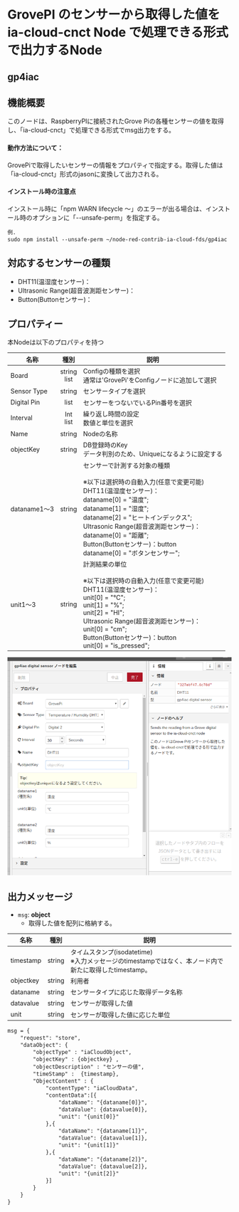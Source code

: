 # GrovePI のセンサーから取得した値を ia-cloud-cnct Node で処理できる形式で出力するNode

## gp4iac

## 機能概要

このノードは、RaspberryPIに接続されたGrove Piの各種センサーの値を取得し、「ia-cloud-cnct」で処理できる形式でmsg出力をする。

#### 動作方法について：

GrovePiで取得したいセンサーの情報をプロパティで指定する。取得した値は「ia-cloud-cnct」形式のjasonに変換して出力される。

#### インストール時の注意点

インストール時に「npm WARN lifecycle ～」のエラーが出る場合は、インストール時のオプションに「--unsafe-perm」を指定する。

```
例.
sudo npm install --unsafe-perm ~/node-red-contrib-ia-cloud-fds/gp4iac
```



## 対応するセンサーの種類

* DHT11(温湿度センサー)：
* Ultrasonic Range(超音波測距センサー)：
* Button(Buttonセンサー)：



## プロパティー

本Nodeは以下のプロパティを持つ

| 名称         |       種別       | 説明                                                         |
| ------------ | :--------------: | ------------------------------------------------------------ |
| Board        | string<br />list | Configの種類を選択<br />通常は'GrovePi'をConfigノードに追加して選択 |
| Sensor Type  |      string      | センサータイプを選択                                         |
| Digital Pin  |       list       | センサーをつないでいるPin番号を選択                          |
| Interval     |  Int<br />list   | 繰り返し時間の設定<br />数値と単位を選択                     |
| Name         |      string      | Nodeの名称                                                   |
| objectKey    |      string      | DB登録時のKey<br />データ判別のため、Uniqueになるように設定する |
| dataname1～3 |      string      | センサーで計測する対象の種類<br /><br />※以下は選択時の自動入力(任意で変更可能)<br />DHT11(温湿度センサー)：<br />        dataname[0] = "温度";<br/>        dataname[1] = "湿度";<br/>        dataname[2] = "ヒートインデックス";<br />    Ultrasonic Range(超音波測距センサー)：<br />        dataname[0] = "距離";<br />     Button(Buttonセンサー)：button<br />        dataname[0] = "ボタンセンサー"; |
| unit1～3     |      string      | 計測結果の単位<br /><br />※以下は選択時の自動入力(任意で変更可能)<br />DHT11(温湿度センサー)：<br />        unit[0] = "℃";<br/>        unit[1] = "%";<br/>        unit[2] = "HI";<br />    Ultrasonic Range(超音波測距センサー)：<br />        unit[0] = "cm";<br />    Button(Buttonセンサー)：button<br />        unit[0] = "is_pressed"; |

![property](property.png)

## 出力メッセージ

* ``msg``:  **object**
  * 取得した値を配列に格納する。

| 名称      | 種別   | 説明                                                         |
| --------- | ------ | ------------------------------------------------------------ |
| timestamp | string | タイムスタンプ(isodatetime)<br />※入力メッセージのtimestampではなく、本ノード内で新たに取得したtimestamp。 |
| objectkey | string | 利用者                                                       |
| dataname  | string | センサータイプに応じた取得データ名称                         |
| datavalue | string | センサーが取得した値                                         |
| unit      | string | センサーが取得した値に応じた単位                             |


```
msg = {
    "request": "store",
    "dataObject": {
        "objectType" : "iaCloudObject",
        "objectKey" : {objectkey} ,
        "objectDescription" : "センサーの値",
        "timeStamp" :  {timestamp},
        "ObjectContent" : {
            "contentType": "iaCloudData",
            "contentData":[{
                "dataName": "{dataname[0]}",
                "dataValue": {datavalue[0]},
                "unit": "{unit[0]}"
            },{
                "dataName": "{dataname[1]}",
                "dataValue": {datavalue[1]},
                "unit": "{unit[1]}"
            },{
                "dataName": "{dataname[2]}",
                "dataValue": {datavalue[2]},
                "unit": "{unit[2]}"
            }]
        }
    }
}


```

